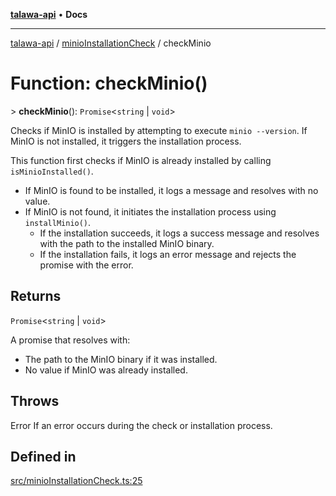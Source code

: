 [**talawa-api**](../../README.md) • **Docs**

***

[talawa-api](../../modules.md) / [minioInstallationCheck](../README.md) / checkMinio

# Function: checkMinio()

\> **checkMinio**(): `Promise`\<`string` \| `void`\>

Checks if MinIO is installed by attempting to execute `minio --version`.
If MinIO is not installed, it triggers the installation process.

This function first checks if MinIO is already installed by calling `isMinioInstalled()`.
- If MinIO is found to be installed, it logs a message and resolves with no value.
- If MinIO is not found, it initiates the installation process using `installMinio()`.
  - If the installation succeeds, it logs a success message and resolves with the path to the installed MinIO binary.
  - If the installation fails, it logs an error message and rejects the promise with the error.

## Returns

`Promise`\<`string` \| `void`\>

A promise that resolves with:
  - The path to the MinIO binary if it was installed.
  - No value if MinIO was already installed.

## Throws

Error If an error occurs during the check or installation process.

## Defined in

[src/minioInstallationCheck.ts:25](https://github.com/PalisadoesFoundation/talawa-api/blob/a6e7ac91b581c9109559657faf0f934f3eb41fe7/src/minioInstallationCheck.ts#L25)

